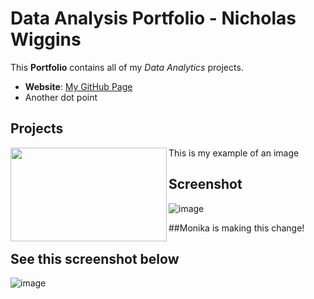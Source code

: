 # Data Analysis Portfolio - Nicholas Wiggins
This **Portfolio** contains all of my *Data Analytics* projects.
- **Website**: [My GitHub Page](https://github.com/Nijawi/May_Portfolio)
- Another dot point

## Projects
<img align="left" width="250" height="150" src="https://user-images.githubusercontent.com/67612228/184837530-9a4537b3-22f0-495c-90d1-6ccdcb4bc4bd.png">

This is my example of an image

## Screenshot
![image](https://user-images.githubusercontent.com/67612228/236378288-4155b9f5-3c20-4a7a-86ba-d7d28ee80d62.png)


##Monika is making this change!

## See this screenshot below
![image](https://user-images.githubusercontent.com/60171901/236380237-09c85a48-09af-428c-b2ce-728593453396.png)
